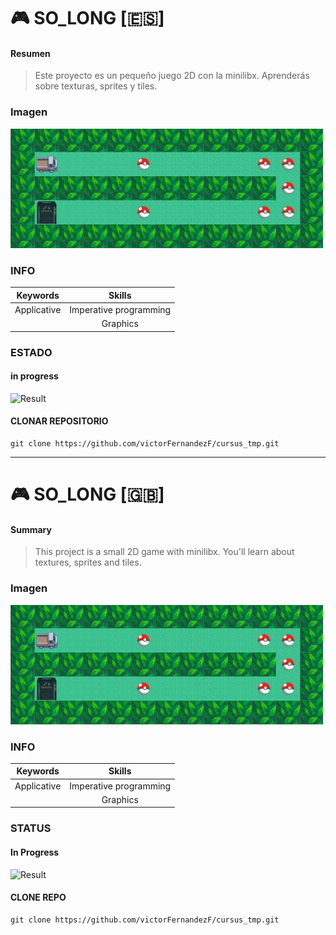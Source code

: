 
# :video_game: SO_LONG [:es:]

#### Resumen
> Este proyecto es un pequeño juego 2D con la minilibx. Aprenderás sobre texturas, sprites y tiles. 

### Imagen
<img src="./preview_img/preview.gif" width=500px>

### INFO

|   Keywords   |           Skills          |
|--------------|:-------------------------:|
| Applicative  |   Imperative programming  |
|              |          Graphics         |

### ESTADO
#### in progress

![Result](https://img.shields.io/badge/RESULT-IN_PROGRESS-inactive)
<!-- ![result](https://img.shields.io/badge/RESULTADO-125%25-green) -->

#### CLONAR REPOSITORIO
~~~~~
git clone https://github.com/victorFernandezF/cursus_tmp.git
~~~~~

<hr/>

# :video_game: SO_LONG [:gb:]

#### Summary
> This project is a small 2D game with minilibx. You'll learn about textures, sprites and tiles.

### Imagen
<img src="./preview_img/preview.gif" width=500px>


### INFO

|   Keywords   |           Skills          |
|--------------|:-------------------------:|
| Applicative  |   Imperative programming  |
|              |          Graphics         |

### STATUS
#### In Progress

<!-- ![result](https://img.shields.io/badge/RESULT-1250%25-green) -->
![Result](https://img.shields.io/badge/RESULT-IN_PROGRESS-inactive)

#### CLONE REPO
~~~~~
git clone https://github.com/victorFernandezF/cursus_tmp.git
~~~~~
